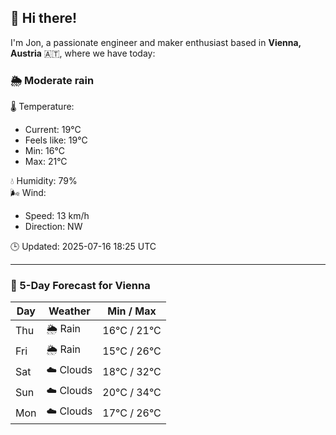 ## 👋 Hi there!

I'm Jon, a passionate engineer and maker enthusiast based in **Vienna, Austria** 🇦🇹, where we have today:

### 🌦️ Moderate rain 

🌡️ Temperature: 
* Current: 19°C
* Feels like: 19°C
* Min: 16°C 
* Max: 21°C  

💧 Humidity: 79%  
🌬️ Wind: 
* Speed: 13 km/h 
* Direction: NW  

🕒 Updated: 2025-07-16 18:25 UTC

---

### 📅 5-Day Forecast for Vienna

| Day | Weather | Min / Max |
|-----|---------|------------|
| Thu | 🌦️ Rain | 16°C / 21°C |
| Fri | 🌦️ Rain | 15°C / 26°C |
| Sat | ☁️ Clouds | 18°C / 32°C |
| Sun | ☁️ Clouds | 20°C / 34°C |
| Mon | ☁️ Clouds | 17°C / 26°C |
